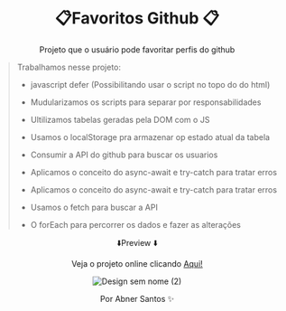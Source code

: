 <div align="center">
 <h1> 📋Favoritos Github 📋 </h1>
 <p>Projeto que o usuário pode favoritar perfis do github</P>
 </div>



> Trabalhamos nesse projeto:
> * javascript defer (Possibilitando usar o script no topo do do html)
>
>
> * Mudularizamos os scripts para separar por responsabilidades
>
> * Ultilizamos tabelas geradas pela DOM com o JS
> * Usamos o localStorage pra armazenar op estado atual da tabela
> * Consumir a API do github para buscar os usuarios
> * Aplicamos o conceito do async-await e try-catch para tratar erros
> * Aplicamos o conceito do async-await e try-catch para tratar erros
> * Usamos o fetch para buscar a API
> * O forEach para percorrer os dados e fazer as alterações






<div align="center">

 
⬇️Preview ⬇️
  <p style="text-align:center;">Veja o projeto online clicando <a href="https://calculodeimcc.netlify.app/">Aqui!</a></p>


![Design sem nome (2)](https://user-images.githubusercontent.com/107922389/186707235-7a55d479-cc76-4717-9151-f0a10626fbbe.gif)


   <p style="text-align: center;">Por Abner Santos ✨</p>
  </div>

